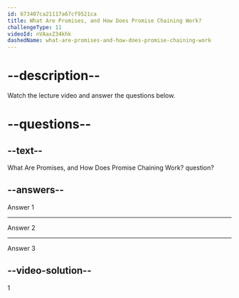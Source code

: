 ```yaml
---
id: 673407ca21117a67cf9521ca
title: What Are Promises, and How Does Promise Chaining Work?
challengeType: 11
videoId: nVAaxZ34khk
dashedName: what-are-promises-and-how-does-promise-chaining-work
---
```


# --description--

Watch the lecture video and answer the questions below.

# --questions--

## --text--

What Are Promises, and How Does Promise Chaining Work? question?

## --answers--

Answer 1

---

Answer 2

---

Answer 3

## --video-solution--

1
